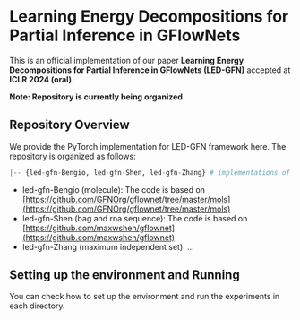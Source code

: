 # Learning Energy Decompositions for Partial Inference in GFlowNets

This is an official implementation of our paper **Learning Energy Decompositions for Partial Inference in GFlowNets (LED-GFN)** accepted at **ICLR 2024 (oral)**. 

**Note: Repository is currently being organized**

## Repository Overview
We provide the PyTorch implementation for LED-GFN framework here. The repository is organized as follows:

```python
|-- {led-gfn-Bengio, led-gfn-Shen, led-gfn-Zhang} # implementations of LED-GFN on various tasks
```

- led-gfn-Bengio (molecule): The code is based on [https://github.com/GFNOrg/gflownet/tree/master/mols](https://github.com/GFNOrg/gflownet/tree/master/mols)
- led-gfn-Shen (bag and rna sequence): The code is based on [https://github.com/maxwshen/gflownet](https://github.com/maxwshen/gflownet)
- led-gfn-Zhang (maximum independent set): ...

## Setting up the environment and Running
You can check how to set up the environment and run the experiments in each directory. 
